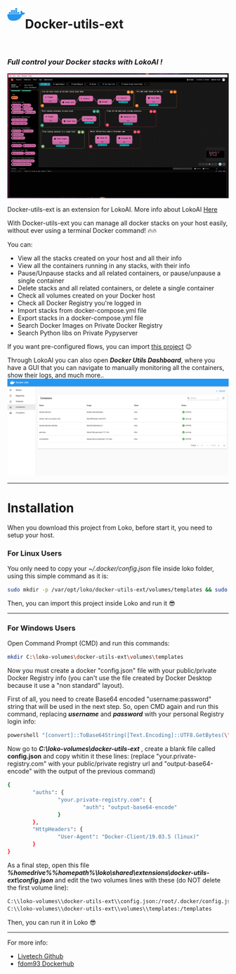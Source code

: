 <html><p><img src="icon.png" alt="docker" width="8%" align="left" /> </p> <h1>Docker-utils-ext</h1><br></html>

### _Full control your Docker stacks with LokoAI !_ 

![Dockerutilsextpng](images/Docker-Utils-Ext.png "Docker-utils-ext")

Docker-utils-ext is an extension for LokoAI. More info about LokoAI [Here]

With Docker-utils-ext you can manage all docker stacks on your host easily, without ever using a terminal Docker command! 🔥🔥

You can:
- View all the stacks created on your host and all their info
- View all the containers running in any stacks, with their info
- Pause/Unpause stacks and all related containers, or pause/unpause a single container
- Delete stacks and all related containers, or delete a single container
- Check all volumes created on your Docker host
- Check all Docker Registry you're logged in
- Import stacks from docker-compose.yml file
- Export stacks in a docker-compose.yml file
- Search Docker Images on Private Docker Registry
- Search Python libs on Private Pypyserver

If you want pre-configured flows, you can import <a href="https://github.com/loko-ai/docker_utils_example">this project</a> 😉

Through LokoAI you can also open _**Docker Utils Dashboard**_, where you have a GUI that you can navigate to manually monitoring all the containers, show their logs, and much more..
![docker-utils-dashboard.png](images%2Fdocker-utils-dashboard.png)
___

# Installation
When you download this project from Loko, before start it, you need to setup your host.

### For Linux Users
You only need to copy your _~/.docker/config.json_ file inside loko folder, using this simple command as it is:

```sh
sudo mkdir -p /var/opt/loko/docker-utils-ext/volumes/templates && sudo cp $HOME/.docker/config.json /var/opt/loko/docker-utils-ext/config.json
```

Then, you can import this project inside Loko and run it 😎

___
### For Windows Users
Open Command Prompt (CMD) and run this commands:

```sh
mkdir C:\loko-volumes\docker-utils-ext\volumes\templates
```
Now you must create a docker "config.json" file with your public/private Docker Registry info (you can't use the file created by Docker Desktop because it use a "non standard" layout).

First of all, you need to create Base64 encoded "username:password" string that will be used in the next step.
So, open CMD again and run this command, replacing _**username**_ and _**password**_ with your personal Registry login info:

```sh
powershell "[convert]::ToBase64String([Text.Encoding]::UTF8.GetBytes(\"username:password\"))"
```

Now go to _**C:\loko-volumes\docker-utils-ext**_ , create a blank file called **config.json** and copy whitin it these lines:
(replace "your.private-registry.com" with your public/private registry url and "output-base64-encode" with the output of the previous command)

```sh
{
        "auths": {
                "your.private-registry.com": {
                        "auth": "output-base64-encode" 
                }
        },
        "HttpHeaders": {
                "User-Agent": "Docker-Client/19.03.5 (linux)"
        }
}
```

As a final step, open this file _**%homedrive%%homepath%\loko\shared\extensions\docker-utils-ext\config.json**_ and edit the two volumes lines with these (do NOT delete the first volume line):

```sh
C:\\loko-volumes\\docker-utils-ext\\config.json:/root/.docker/config.json
C:\\loko-volumes\\docker-utils-ext\\volumes\\templates:/templates
```

Then, you can run it in Loko 😎

___

For more info:
- [Livetech Github]
- [fdom93 Dockerhub]

[Here]: <https://github.com/loko-ai/loko>
[Livetech Github]: <https://github.com/loko-ai>
[fdom93 Dockerhub]: <https://hub.docker.com/u/fdom93>
